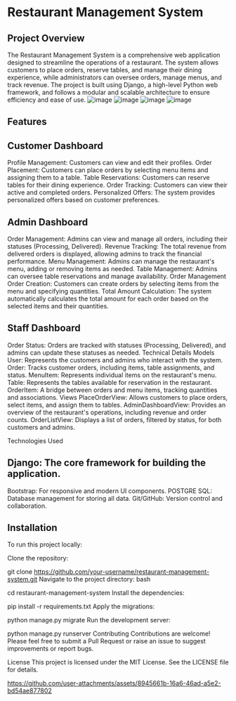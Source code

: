 # Restaurant Management System
## Project Overview
The Restaurant Management System is a comprehensive web application designed to streamline the operations of a restaurant. The system allows customers to place orders, reserve tables, and manage their dining experience, while administrators can oversee orders, manage menus, and track revenue. The project is built using Django, a high-level Python web framework, and follows a modular and scalable architecture to ensure efficiency and ease of use.
![image](https://github.com/user-attachments/assets/2e7c5c16-0de4-4815-8e49-7a2d46bcaeff)
![image](https://github.com/user-attachments/assets/37c3efcc-c1e9-4f10-8f04-746ac1d74afc)
![image](https://github.com/user-attachments/assets/58fb103d-adf4-4ad5-81ed-b34b8ce50325)
![image](https://github.com/user-attachments/assets/3d57e940-456e-4800-a6d1-672203fca9de)


## Features
## Customer Dashboard
Profile Management: Customers can view and edit their profiles.
Order Placement: Customers can place orders by selecting menu items and assigning them to a table.
Table Reservations: Customers can reserve tables for their dining experience.
Order Tracking: Customers can view their active and completed orders.
Personalized Offers: The system provides personalized offers based on customer preferences.
## Admin Dashboard
Order Management: Admins can view and manage all orders, including their statuses (Processing, Delivered).
Revenue Tracking: The total revenue from delivered orders is displayed, allowing admins to track the financial performance.
Menu Management: Admins can manage the restaurant's menu, adding or removing items as needed.
Table Management: Admins can oversee table reservations and manage availability.
Order Management
Order Creation: Customers can create orders by selecting items from the menu and specifying quantities.
Total Amount Calculation: The system automatically calculates the total amount for each order based on the selected items and their quantities.
## Staff Dashboard
Order Status: Orders are tracked with statuses (Processing, Delivered), and admins can update these statuses as needed.
Technical Details
Models
User: Represents the customers and admins who interact with the system.
Order: Tracks customer orders, including items, table assignments, and status.
MenuItem: Represents individual items on the restaurant's menu.
Table: Represents the tables available for reservation in the restaurant.
OrderItem: A bridge between orders and menu items, tracking quantities and associations.
Views
PlaceOrderView: Allows customers to place orders, select items, and assign them to tables.
AdminDashboardView: Provides an overview of the restaurant's operations, including revenue and order counts.
OrderListView: Displays a list of orders, filtered by status, for both customers and admins.


Technologies Used
## Django: The core framework for building the application.

Bootstrap: For responsive and modern UI components.
POSTGRE SQL: Database management for storing all data.
Git/GitHub: Version control and collaboration.


## Installation
To run this project locally:

Clone the repository:


git clone https://github.com/your-username/restaurant-management-system.git
Navigate to the project directory:
bash

cd restaurant-management-system
Install the dependencies:


pip install -r requirements.txt
Apply the migrations:

python manage.py migrate
Run the development server:

python manage.py runserver
Contributing
Contributions are welcome! Please feel free to submit a Pull Request or raise an issue to suggest improvements or report bugs.

License
This project is licensed under the MIT License. See the LICENSE file for details.


https://github.com/user-attachments/assets/8945661b-16a6-46ad-a5e2-bd54ae877802


